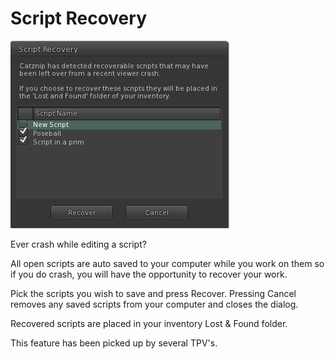 # Script Recovery

![Catznip_R4 >](./script_recovery/script_recovery.png)

Ever crash while editing a script?

All open scripts are auto saved to your computer while you work on them so if you do crash, you will have the opportunity to recover your work.

Pick the scripts you wish to save and press Recover. Pressing Cancel removes any saved scripts from your computer and closes the dialog.

Recovered scripts are placed in your inventory Lost & Found folder.

This feature has been picked up by several TPV's.
